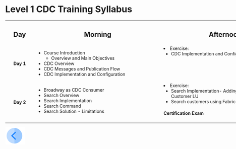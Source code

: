 # Level 1 CDC Training Syllabus

<table style="width: 900px;">
<tbody>
<tr>
<td style="text-align: center;" width="80pxl">
<h2><strong>Day</strong></h2>
</td>
<td style="text-align: center;" width="410pxl">
<h2><strong>Morning</strong></h2>
</td>
<td style="text-align: center;" width="410pxl">
<h2><strong>Afternoon</strong></h2>
</td>
</tr>
<tr>
<td style="text-align: center;"><strong>Day 1</strong></td>
<td valign="top">
<ul>
<li>Course Introduction
<ul>
<li>Overview and Main Objectives</li>
</ul>
</li>
<li>CDC Overview</li>
<li>CDC Messages and Publication Flow</li>
<li>CDC Implementation and Configuration</li>
</ul>
</td>
<td valign="top">
<li>Exercise:
<ul>    
<li>CDC Implementation and Configuration</li>
</ul>
</li>
</td>
</tr>
<tr>
<td style="text-align: center;"><strong>Day 2</strong></td>
<td valign="top">
<ul>
<li>Broadway as CDC Consumer </li>
<li>Search Overview</li>
<li>Search Implementation</li>
<li>Search Command</li>
<li>Search Solution - Limitations</li>
</td>
<td valign="top">
<li>Exercise:
<ul>
<li>Search Implementation- Adding Search fields to Customer LU</li>
<li>Search customers using Fabric Search command</li>
</ul>
</li>
<h4>Certification Exam</span></h4>   
</td>
</tr>
</tbody>
</table>





[![Previous](/articles/images/Previous.png)](01_cdc_course_overview.md)